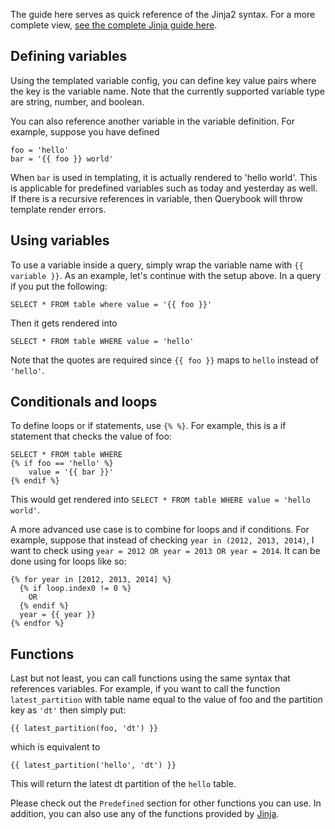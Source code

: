 The guide here serves as quick reference of the Jinja2 syntax. For a more complete view, [see the complete Jinja guide here](https://jinja.palletsprojects.com/en/2.11.x/templates/).

## Defining variables

Using the templated variable config, you can define key value pairs where the key is the variable name.
Note that the currently supported variable type are string, number, and boolean.

You can also reference another variable in the variable definition. For example, suppose you have defined

```
foo = 'hello'
bar = '{{ foo }} world'
```

When `bar` is used in templating, it is actually rendered to 'hello world'. This is applicable for predefined
variables such as today and yesterday as well. If there is a recursive references in variable, then Querybook
will throw template render errors.

## Using variables

To use a variable inside a query, simply wrap the variable name with `{{ variable }}`. As an example, let's continue with the
setup above. In a query if you put the following:

```
SELECT * FROM table where value = '{{ foo }}'
```

Then it gets rendered into

```
SELECT * FROM table WHERE value = 'hello'
```

Note that the quotes are required since `{{ foo }}` maps to `hello` instead of `'hello'`.

## Conditionals and loops

To define loops or if statements, use `{% %}`. For example, this is a if statement that checks the value of foo:

```
SELECT * FROM table WHERE
{% if foo == 'hello' %}
    value = '{{ bar }}'
{% endif %}
```

This would get rendered into `SELECT * FROM table WHERE value = 'hello world'`.

A more advanced use case is to combine for loops and if conditions. For example, suppose that instead of checking `year in (2012, 2013, 2014)`, I want to check using `year = 2012 OR year = 2013 OR year = 2014`.
It can be done using for loops like so:

```
{% for year in [2012, 2013, 2014] %}
  {% if loop.index0 != 0 %}
    OR
  {% endif %}
  year = {{ year }}
{% endfor %}
```

## Functions

Last but not least, you can call functions using the same syntax that references variables. For example, if you want to call the function `latest_partition` with table name equal to the value
of foo and the partition key as `'dt'` then simply put:

```
{{ latest_partition(foo, 'dt') }}
```

which is equivalent to

```
{{ latest_partition('hello', 'dt') }}
```

This will return the latest dt partition of the `hello` table.

Please check out the `Predefined` section for other functions you can use. In addition, you can also use any of the functions provided by [Jinja](https://jinja.palletsprojects.com/en/2.11.x/templates/#list-of-builtin-filters).
